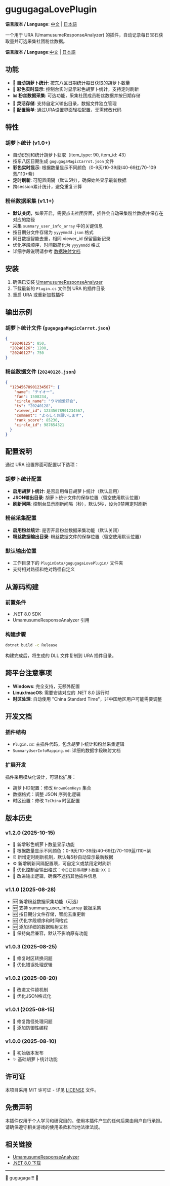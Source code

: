 # gugugagaLovePlugin

**语言版本 / Language**: [中文](README.md) | [日本語](README_JP.md)

一个用于 URA (UmamusumeResponseAnalyzer) 的插件，自动记录每日宝石获取量并可选采集社团粉丝数据。

**语言版本 / Language**:[中文](README.md) | [日本語](README_JP.md)

## 功能

- **💎 自动胡萝卜统计**: 按东八区日期统计每日获取的胡萝卜数量
- **🎨 彩色实时显示**: 控制台实时显示彩色胡萝卜统计，支持定时刷新
- **📊 粉丝数据采集**: 可选功能，采集社团成员粉丝数据并按日期存储
- **📁 灵活存储**: 支持自定义输出目录，数据文件独立管理
- **🔧 配置简单**: 通过URA设置界面轻松配置，无需修改代码

## 特性

### 胡萝卜统计 (v1.0+)
- 自动识别和统计胡萝卜获取（item_type: 90, item_id: 43）
- 按东八区日期生成 `gugugagaMagicCarrot.json` 文件
- **彩色实时显示**: 根据数量显示不同颜色（0-9灰/10-39绿/40-69红/70-109蓝/110+紫）
- **定时刷新**: 可配置间隔（默认5秒），确保始终显示最新数据
- 跨session累计统计，避免重复计算

### 粉丝数据采集 (v1.1+) 
- **默认关闭**，如果开启，需要点击社团界面，插件会自动采集粉丝数据并保存在对应的路径
- 采集 `summary_user_info_array` 中的关键信息
- 按日期分文件存储为 `yyyymmdd.json` 格式
- 同日数据智能去重，相同 viewer_id 保留最新记录
- 优化字段顺序，时间戳简化为 `yyyymmdd` 格式
- 详细字段说明请参考 [数据映射文档](src/SummaryUserInfoMapping.md)

## 安装

1. 确保已安装 [UmamusumeResponseAnalyzer](https://github.com/UmamusumeResponseAnalyzer/UmamusumeResponseAnalyzer)
2. 下载最新的 `Plugin.cs` 文件到 URA 的插件目录
3. 重启 URA 或重新加载插件

## 输出示例

### 胡萝卜统计文件 (`gugugagaMagicCarrot.json`)
```json
{
  "20240125": 850,
  "20240126": 1200,
  "20240127": 750
}
```

### 粉丝数据文件 (`20240128.json`)
```json
{
  "12345678901234567": {
    "name": "テイオー",
    "fan": 1508234,
    "circle_name": "ウマ娘愛好会",
    "ts": "20240128",
    "viewer_id": 12345678901234567,
    "comment": "よろしくお願いします",
    "rank_score": 85230,
    "circle_id": 987654321
  }
}
```

## 配置说明

通过 URA 设置界面可配置以下选项：

### 胡萝卜统计配置
- **启用胡萝卜统计**: 是否启用每日胡萝卜统计（默认启用）
- **JSON输出目录**: 胡萝卜统计文件的保存位置（留空使用默认位置）
- **刷新间隔**: 控制台显示刷新间隔（秒），默认5秒，设为0禁用定时刷新

### 粉丝采集配置
- **启用粉丝统计**: 是否开启粉丝数据采集功能（默认关闭）
- **粉丝数据输出目录**: 粉丝数据文件的保存位置（留空使用默认位置）

### 默认输出位置
- 工作目录下的 `PluginData/gugugagaLovePlugin/` 文件夹
- 支持相对路径和绝对路径自定义

## 从源码构建

### 前置条件
- .NET 8.0 SDK
- UmamusumeResponseAnalyzer 引用

### 构建步骤
```bash
dotnet build -c Release
```

构建完成后，将生成的 DLL 文件复制到 URA 插件目录。

## 跨平台注意事项

- **Windows**: 完全支持，无额外配置
- **Linux/macOS**: 需要安装对应的 .NET 8.0 运行时
- **时区处理**: 自动使用 "China Standard Time"，非中国地区用户可能需要调整

## 开发文档

### 插件结构
- `Plugin.cs`: 主插件代码，包含胡萝卜统计和粉丝采集逻辑
- `SummaryUserInfoMapping.md`: 详细的数据字段映射文档

### 扩展开发
插件采用模块化设计，可轻松扩展：
- 胡萝卜ID配置：修改 `KnownGemKeys` 集合
- 数据格式：调整 JSON 序列化逻辑  
- 时区设置：修改 `TzChina` 时区配置

## 版本历史

### v1.2.0 (2025-10-15)
- 🎨 新增彩色胡萝卜数量显示功能
- 🎨 根据数量显示不同颜色：0-9灰/10-39绿/40-69红/70-109蓝/110+紫
- ⏰ 新增定时刷新机制，默认每5秒自动显示最新数据
- ⚙️ 新增刷新间隔配置项，可自定义或禁用定时刷新
- 🔧 优化控制台输出格式：`今日已获得胡萝卜数量:XX 🐧`
- 🔧 改进输出逻辑，确保不遮挡其他插件信息

### v1.1.0 (2025-08-28)
- 🆕 新增粉丝数据采集功能（可选）
- 🆕 支持 summary_user_info_array 数据采集
- 🆕 按日期分文件存储，智能去重更新
- 🆕 优化字段顺序和时间格式
- 🆕 添加详细的数据映射文档
- 🔧 保持向后兼容，默认不影响原有功能

### v1.0.3 (2025-08-25)
- 🐛 修复时区转换问题
- 🔧 优化错误处理逻辑

### v1.0.2 (2025-08-20)
- 🔧 改进文件锁机制
- 🔧 优化JSON格式化

### v1.0.1 (2025-08-15)
- 🐛 修复路径处理问题
- 🔧 添加防御性编程

### v1.0.0 (2025-08-10)
- 🎉 初始版本发布
- ✨ 基础胡萝卜统计功能

## 许可证

本项目采用 MIT 许可证 - 详见 [LICENSE](LICENSE) 文件。

## 免责声明

本插件仅用于个人学习和研究目的。使用本插件产生的任何后果由用户自行承担。请确保遵守相关游戏的使用条款和当地法律法规。

## 相关链接

- [UmamusumeResponseAnalyzer](https://github.com/UmamusumeResponseAnalyzer/UmamusumeResponseAnalyzer)
- [.NET 8.0 下载](https://dotnet.microsoft.com/download/dotnet/8.0)

---

🐧 gugugaga!!! 🐧
